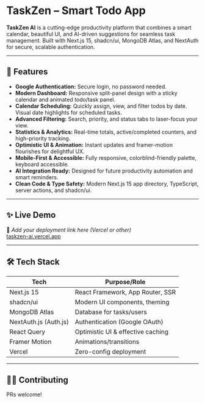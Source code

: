 # TaskZen – Smart Todo App

**TaskZen AI** is a cutting-edge productivity platform that combines a smart calendar, beautiful UI, and AI-driven suggestions for seamless task management. Built with Next.js 15, shadcn/ui, MongoDB Atlas, and NextAuth for secure, scalable authentication.

---

## 🚀 Features

- **Google Authentication:** Secure login, no password needed.
- **Modern Dashboard:** Responsive split-panel design with a sticky calendar and animated todo/task panel.
- **Calendar Scheduling:** Quickly assign, view, and filter todos by date. Visual date highlights for scheduled tasks.
- **Advanced Filtering:** Search, priority, and status tabs to laser-focus your view.
- **Statistics & Analytics:** Real-time totals, active/completed counters, and high-priority tracking.
- **Optimistic UI & Animation:** Instant updates and framer-motion flourishes for delightful UX.
- **Mobile-First & Accessible:** Fully responsive, colorblind-friendly palette, keyboard accessible.
- **AI Integration Ready:** Designed for future productivity automation and smart reminders.
- **Clean Code & Type Safety:** Modern Next.js 15 app directory, TypeScript, server actions, and shadcn/ui.

---

## ✨ Live Demo

🚨 _Add your deployment link here (Vercel or other)_  
[taskzen-ai.vercel.app](https://your-production-url/)

---

## 🛠️ Tech Stack

| Tech        | Purpose/Role                        |
| ----------- | ----------------------------------- |
| Next.js 15  | React Framework, App Router, SSR    |
| shadcn/ui   | Modern UI components, theming       |
| MongoDB Atlas | Database for tasks/users         |
| NextAuth.js (Auth.js) | Authentication (Google OAuth) |
| React Query | Optimistic UI & effective caching   |
| Framer Motion | Animations/transitions            |
| Vercel      | Zero-config deployment              |

---

## 🧑‍💻 Contributing

PRs welcome!
